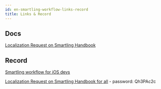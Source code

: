 ```yaml
---
id: en-smartling-workflow-links-record
title: Links & Record
---
```


## Docs

[Localization Request on Smartling Handbook](https://docs.google.com/document/d/1RfyF4WPIkJg_BIg27eZOKmq_qroOW-m3CiAX4WH2Q7A/edit)

## Record

[Smartling workflow for iOS devs](https://drive.google.com/file/d/1ufvFXmFU6Ax7eG4Zdns3hWN5E-yn1NOZ/view?usp=sharing)

[Localization Request on Smartling Handbook for all](https://binance.webex.com/binance/lsr.php?RCID=b9118d9333b34acc89e2dac7d5c1f471) - password: Qh3PAc2c